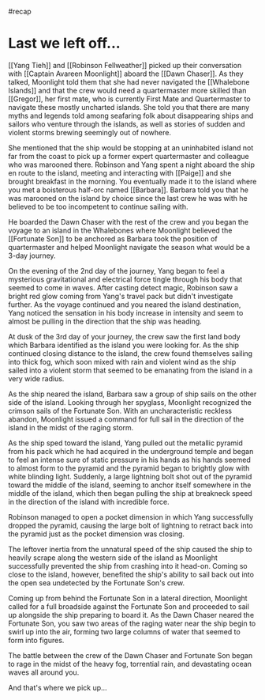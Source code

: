 #recap 
# Last we left off...
[[Yang Tieh]] and [[Robinson Fellweather]] picked up their conversation with [[Captain Avareen Moonlight]] aboard the [[Dawn Chaser]]. As they talked, Moonlight told them that she had never navigated the [[Whalebone Islands]] and that the crew would need a quartermaster more skilled than [[Gregor]], her first mate, who is currently First Mate and Quartermaster to navigate these mostly uncharted islands. She told you that there are many myths and legends told among seafaring folk about disappearing ships and sailors who venture through the islands, as well as stories of sudden and violent storms brewing seemingly out of nowhere.

She mentioned that the ship would be stopping at an uninhabited island not far from the coast to pick up a former expert quartermaster and colleague who was marooned there. Robinson and Yang spent a night aboard the ship en route to the island, meeting and interacting with [[Paige]] and she brought breakfast in the morning. You eventually made it to the island where you met a boisterous half-orc named [[Barbara]]. Barbara told you that he was marooned on the island by choice since the last crew he was with he believed to be too incompetent to continue sailing with.

He boarded the Dawn Chaser with the rest of the crew and you began the voyage to an island in the Whalebones where Moonlight believed the [[Fortunate Son]] to be anchored as Barbara took the position of quartermaster and helped Moonlight navigate the season what would be a 3-day journey.

On the evening of the 2nd day of the journey, Yang began to feel a mysterious gravitational and electrical force tingle through his body that seemed to come in waves. After casting detect magic, Robinson saw a bright red glow coming from Yang's travel pack but didn't investigate further. As the voyage continued and you neared the island destination, Yang noticed the sensation in his body increase in intensity and seem to almost be pulling in the direction that the ship was heading.

At dusk of the 3rd day of your journey, the crew saw the first land body which Barbara identified as the island you were looking for. As the ship continued closing distance to the island, the crew found themselves sailing into thick fog, which soon mixed with rain and violent wind as the ship sailed into a violent storm that seemed to be emanating from the island in a very wide radius.

As the ship neared the island, Barbara saw a group of ship sails on the other side of the island. Looking through her spyglass, Moonlight recognized the crimson sails of the Fortunate Son. With an uncharacteristic reckless abandon, Moonlight issued a command for full sail in the direction of the island in the midst of the raging storm.

As the ship sped toward the island, Yang pulled out the metallic pyramid from his pack which he had acquired in the underground temple and began to feel an intense sure of static pressure in his hands as his hands seemed to almost form to the pyramid and the pyramid began to brightly glow with white blinding light. Suddenly, a large lightning bolt shot out of the pyramid toward the middle of the island, seeming to anchor itself somewhere in the middle of the island, which then began pulling the ship at breakneck speed in the direction of the island with incredible force.

Robinson managed to open a pocket dimension in which Yang successfully dropped the pyramid, causing the large bolt of lightning to retract back into the pyramid just as the pocket dimension was closing.

The leftover inertia from the unnatural speed of the ship caused the ship to heavily scrape along the western side of the island as Moonlight successfully prevented the ship from crashing into it head-on. Coming so close to the island, however, benefited the ship's ability to sail back out into the open sea undetected by the Fortunate Son's crew.

Coming up from behind the Fortunate Son in a lateral direction, Moonlight called for a full broadside against the Fortunate Son and proceeded to sail up alongside the ship preparing to board it. As the Dawn Chaser neared the Fortunate Son, you saw two areas of the raging water near the ship begin to swirl up into the air, forming two large columns of water that seemed to form into figures.

The battle between the crew of the Dawn Chaser and Fortunate Son began to rage in the midst of the heavy fog, torrential rain, and devastating ocean waves all around you.

And that's where we pick up…